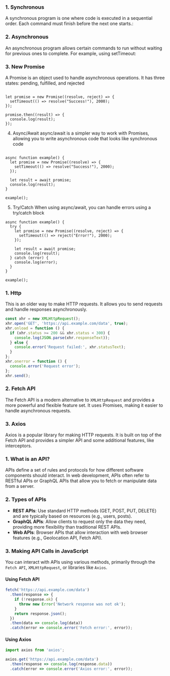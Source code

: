 ### 1. Synchronous
A synchronous program is one where code is executed in a sequential order. Each command must finish before the next one starts.:


### 2. Asynchronous
An asynchronous program allows certain commands to run without waiting for previous ones to complete. For example, using setTimeout:

### 3. New Promise
A Promise is an object used to handle asynchronous operations. It has three states: pending, fulfilled, and rejected
```

let promise = new Promise((resolve, reject) => {
  setTimeout(() => resolve("Success!"), 2000);
});

promise.then((result) => {
  console.log(result); 
});
```

4. Async/Await
async/await is a simpler way to work with Promises, allowing you to write asynchronous code that looks like synchronous code
```

async function example() {
  let promise = new Promise((resolve) => {
    setTimeout(() => resolve("Success!"), 2000);
  });

  let result = await promise;
  console.log(result); 
}

example();
```

5. Try/Catch
When using async/await, you can handle errors using a try/catch block

```
async function example() {
  try {
    let promise = new Promise((resolve, reject) => {
      setTimeout(() => reject("Error!"), 2000);
    });

    let result = await promise;
    console.log(result);
  } catch (error) {
    console.log(error); 
  }
}

example();
```

### 1. **Http**
This is an older way to make HTTP requests. It allows you to send requests and handle responses asynchronously.

```javascript
const xhr = new XMLHttpRequest();
xhr.open('GET', 'https://api.example.com/data', true);
xhr.onload = function () {
  if (xhr.status >= 200 && xhr.status < 300) {
    console.log(JSON.parse(xhr.responseText));
  } else {
    console.error('Request failed:', xhr.statusText);
  }
};
xhr.onerror = function () {
  console.error('Request error');
};
xhr.send();
```

### 2. **Fetch API**
The Fetch API is a modern alternative to `XMLHttpRequest` and provides a more powerful and flexible feature set. It uses Promises, making it easier to handle asynchronous requests.



### 3. **Axios**
Axios is a popular library for making HTTP requests. It is built on top of the Fetch API and provides a simpler API and some additional features, like interceptors.






### 1. **What is an API?**
APIs define a set of rules and protocols for how different software components should interact. In web development, APIs often refer to RESTful APIs or GraphQL APIs that allow you to fetch or manipulate data from a server.

### 2. **Types of APIs**
- **REST APIs**: Use standard HTTP methods (GET, POST, PUT, DELETE) and are typically based on resources (e.g., users, posts).
- **GraphQL APIs**: Allow clients to request only the data they need, providing more flexibility than traditional REST APIs.
- **Web APIs**: Browser APIs that allow interaction with web browser features (e.g., Geolocation API, Fetch API).

### 3. **Making API Calls in JavaScript**
You can interact with APIs using various methods, primarily through the `Fetch API`, `XMLHttpRequest`, or libraries like `Axios`.

#### **Using Fetch API**
```javascript
fetch('https://api.example.com/data')
  .then(response => {
    if (!response.ok) {
      throw new Error('Network response was not ok');
    }
    return response.json();
  })
  .then(data => console.log(data))
  .catch(error => console.error('Fetch error:', error));
```

#### **Using Axios**
```javascript
import axios from 'axios';

axios.get('https://api.example.com/data')
  .then(response => console.log(response.data))
  .catch(error => console.error('Axios error:', error));
```





